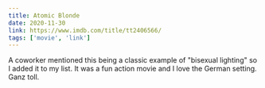 ```yaml
---
title: Atomic Blonde
date: 2020-11-30
link: https://www.imdb.com/title/tt2406566/
tags: ['movie', 'link']
---
```

A coworker mentioned this being a classic example of "bisexual lighting" so I added it to my list.
It was a fun action movie and I love the German setting. Ganz toll.
